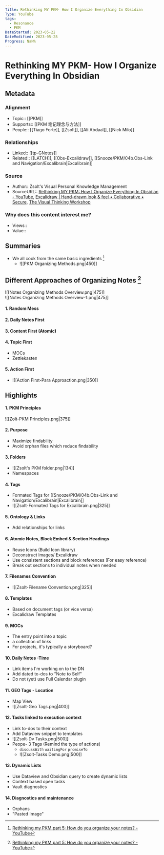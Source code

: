 ```yaml
---
Title: Rethinking MY PKM- How I Organize Everything In Obsidian
Type: YouTube
tags:
  - Resonance
  - PKM
DateStarted: 2023-05-22
DateModified: 2023-05-28
Progress: NaN%
---
```

# Rethinking MY PKM- How I Organize Everything In Obsidian
## Metadata
### Alignment
- Topic:: [[PKM]]
- Supports:: [[PKM 笔记理念与方法]]
- People:: [[Tiago Forte]], [[Zsolt]], [[Ali Abdaal]], [[Nick Milo]]
### Relationships
- Linked:: [[tp-GNotes]]
- Related:: [[LATCH]], [[Obs-Excalidraw]], [[Snooze/PKM/04b.Obs-Link and Navigation/Excalibrain|Excalibrain]]
### Source
- Author:: Zsolt's Visual Personal Knowledge Management 
- SourceURL:: [Rethinking MY PKM: How I Organize Everything In Obsidian - YouTube](https://www.youtube.com/watch?v=nJ660t5ku9A&t=385s), [Excalidraw | Hand-drawn look & feel • Collaborative • Secure](https://excalidraw.com/), [The Visual Thinking Workshop](https://www.visual-thinking-workshop.com/)
### Why does this content interest me?
- Views::
- Value::
## Summaries
- We all cook from the same basic ingredients [^1]
	- ![[PKM Organizing Methods.png|450]]
## Different Approaches of Organizing Notes [^1]
![[Notes Organizing Methods Overview.png|475]]  
![[Notes Organizing Methods Overview-1.png|475]]
#### 1. Random Mess
#### 2. Daily Notes First
#### 3. Content First (Atomic)
#### 4. Topic First
- MOCs
- Zettlekasten
#### 5. Action First
- ![[Action First-Para Approaction.png|350]]
## Highlights
#### 1. PKM Principles
![[Zolt-PKM Principles.png|375]]
#### 2. Purpose
- Maximize findability
- Avoid orphan files which reduce findability
#### 3. Folders
- ![[Zsolt's PKM folder.png|134]]
- Namespaces 
#### 4. Tags
- Formated Tags for [[Snooze/PKM/04b.Obs-Link and Navigation/Excalibrain|Excalibrain]] 
- ![[Zsolt-Formated Tags for Excalibrain.png|325]]
#### 5. Ontology & Links
- Add relationships for links
#### 6. Atomic Notes, Block Embed & Section Headings
- Reuse Icons (Build Icon library)
- Deconstruct Images/ Excalidraw
- Use consistent sections and block references (For easy reference)
- Break out sections to individual notes when needed
#### 7. Filenames Convention
- ![[Zsolt-Filename Convention.png|325]]
#### 8. Templates
- Based on document tags (or vice versa)
- Excalidraw Templates 
#### 9. MOCs
- The entry point into a topic
- a collection of links
- For projects, it's typically a storyboard?
#### 10. Daily Notes -Time
- Link items I'm working on to the DN
- Add dated to-dos to "Note to Self"
- Do not (yet) use Full Calendar plugin
#### 11. GEO Tags - Location
- Map View
- ![[Zsolt-Geo Tags.png|400]]
#### 12. Tasks linked to execution context
- Link to-dos to their context
- Add Dataview snippet to templates
- ![[Zsolt-Dv Tasks.png|500]]
- Peope- 3 Tags (Remind the type of actions)
	- `discussWith` `waitingFor` `promiseTo`
	- ![[Zsolt-Tasks Demo.png|500]]
#### 13. Dynamic Lists
- Use Dataview and Obsidian query to create dynamic lists
- Context based open tasks
- Vault diagnostics
#### 14. Diagnostics and maintenance
- Orphans
- "Pasted Image"

[^1]: [Rethinking my PKM part 5: How do you organize your notes? - YouTube](https://www.youtube.com/watch?v=AtdAAD47aQY)